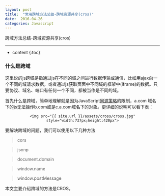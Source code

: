 ```yaml
---
layout: post
title:  "常用跨域方法总结-跨域资源共享(cros)"
date:  2016-04-26
categories: Javascript
---
```


跨域方法总结-跨域资源共享(cros)

---

* content
{:toc}


### 什么是跨域

这里说的js跨域是指通过js在不同的域之间进行数据传输或通信，比如用ajax向一个不同的域请求数据，或者通过js获取页面中不同域的框架中(iframe)的数据。只要协议、域名、端口有任何一个不同，都被当作是不同的域。

首先什么是跨域，简单地理解就是因为JavaScript[同源策略](https://developer.mozilla.org/en/Same_origin_policy_for_JavaScript)的限制，a.com 域名下的js无法操作b.com或是c.a.com域名下的对象。更详细的说明可以看下表：

<div style="text-align:center;">

	<img src="{{ site.url }}/assets/cross/cross.jpg" style="width:737px;height:420px">

</div> 



要解决跨域的问题，我们可以使用以下几种方法

> cors
 
> jsonp
 
> document.domain
 
> window.name

> window.postMessage

本文主要介绍跨域的方法是CROS。























